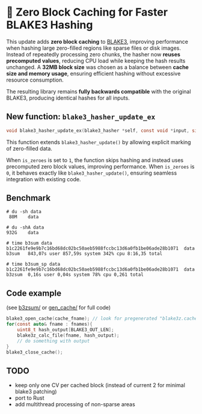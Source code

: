 # 🚀 Zero Block Caching for Faster BLAKE3 Hashing  

This update adds **zero block caching** to [BLAKE3](https://github.com/BLAKE3-team/BLAKE3), improving performance when hashing large zero-filled regions like sparse files or disk images. Instead of repeatedly processing zero chunks, the hasher now **reuses precomputed values**, reducing CPU load while keeping the hash results unchanged. A **32MB block size** was chosen as a balance between **cache size and memory usage**, ensuring efficient hashing without excessive resource consumption.  

The resulting library remains **fully backwards compatible** with the original BLAKE3, producing identical hashes for all inputs.  

## New function: `blake3_hasher_update_ex`  

```c
void blake3_hasher_update_ex(blake3_hasher *self, const void *input, size_t input_len, int is_zeroes);
```

This function extends `blake3_hasher_update()` by allowing explicit marking of zero-filled data.

When `is_zeroes` is set to `1`, the function skips hashing and instead uses precomputed zero block values, improving performance.
When `is_zeroes` is `0`, it behaves exactly like `blake3_hasher_update()`, ensuring seamless integration with existing code.

## Benchmark

```
# du -sh data
 80M	data

# du -shA data
932G	data

# time b3sum data
b1c2261fe9e9b7c16bd68dc02bc50aeb5988fccbc13d6a0fb1be06ade28b1071  data
b3sum   843,07s user 857,59s system 342% cpu 8:16,35 total

# time b3sum_sp data
b1c2261fe9e9b7c16bd68dc02bc50aeb5988fccbc13d6a0fb1be06ade28b1071  data
b3zsum  0,16s user 0,04s system 78% cpu 0,261 total
```

## Code example

(see [b3zsum/](b3zsum/) or [gen_cache/](gen_cache/) for full code)

```c
blake3_open_cache(cache_fname); // look for pregenerated "blake3z.cache"
for(const auto& fname : fnames){
    uint8_t hash_output[BLAKE3_OUT_LEN];
    blake3z_calc_file(fname, hash_output);
    // do something with output
}
blake3_close_cache();
```

## TODO

 - keep only one CV per cached block (instead of current 2 for minimal blake3 patching)
 - port to Rust
 - add multithread processing of non-sparse areas
